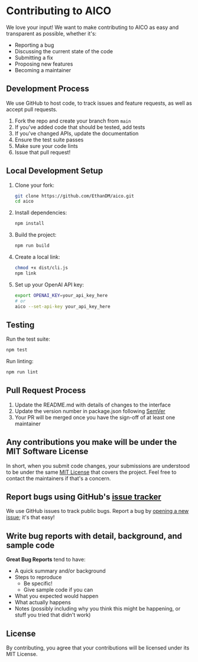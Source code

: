 # Contributing to AICO

We love your input! We want to make contributing to AICO as easy and transparent as possible, whether it's:

- Reporting a bug
- Discussing the current state of the code
- Submitting a fix
- Proposing new features
- Becoming a maintainer

## Development Process

We use GitHub to host code, to track issues and feature requests, as well as accept pull requests.

1. Fork the repo and create your branch from `main`
2. If you've added code that should be tested, add tests
3. If you've changed APIs, update the documentation
4. Ensure the test suite passes
5. Make sure your code lints
6. Issue that pull request!

## Local Development Setup

1. Clone your fork:

   ```bash
   git clone https://github.com/EthanDM/aico.git
   cd aico
   ```

2. Install dependencies:

   ```bash
   npm install
   ```

3. Build the project:

   ```bash
   npm run build
   ```

4. Create a local link:

   ```bash
   chmod +x dist/cli.js
   npm link
   ```

5. Set up your OpenAI API key:
   ```bash
   export OPENAI_KEY=your_api_key_here
   # or
   aico --set-api-key your_api_key_here
   ```

## Testing

Run the test suite:

```bash
npm test
```

Run linting:

```bash
npm run lint
```

## Pull Request Process

1. Update the README.md with details of changes to the interface
2. Update the version number in package.json following [SemVer](http://semver.org/)
3. Your PR will be merged once you have the sign-off of at least one maintainer

## Any contributions you make will be under the MIT Software License

In short, when you submit code changes, your submissions are understood to be under the same [MIT License](http://choosealicense.com/licenses/mit/) that covers the project. Feel free to contact the maintainers if that's a concern.

## Report bugs using GitHub's [issue tracker](https://github.com/EthanDM/aico/issues)

We use GitHub issues to track public bugs. Report a bug by [opening a new issue](https://github.com/EthanDM/aico/issues/new); it's that easy!

## Write bug reports with detail, background, and sample code

**Great Bug Reports** tend to have:

- A quick summary and/or background
- Steps to reproduce
  - Be specific!
  - Give sample code if you can
- What you expected would happen
- What actually happens
- Notes (possibly including why you think this might be happening, or stuff you tried that didn't work)

## License

By contributing, you agree that your contributions will be licensed under its MIT License.
